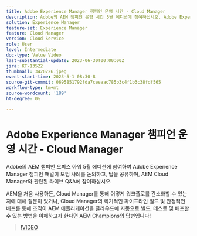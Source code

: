```yaml
---
title: Adobe Experience Manager 챔피언 운영 시간 - Cloud Manager
description: Adobe의 AEM 챔피언 운영 시간 5월 에디션에 참여하십시오. Adobe Experience Manager 챔피언 패널이 모범 사례를 논의하고, 팁을 공유하며, AEM Cloud Manager를 둘러싼 라이브 Q&A에 참여하십시오.AEM을 처음 사용하는 사용자든, Cloud Manager가 어떻게 워크플로를 능률화할 수 있는지에 대해 질문이 있거나, Cloud Manager의 기본 빌드 파이프라인과 안정적인 배포를 통해 조직이 AEM 애플리케이션을 자동으로 빌드하고, 테스트하고, 배포할 수 있도록 하는 방법에 대해 이해하고 싶은지 여부에 상관없이 AEM 챔피언은 이에 대한 답변을 제공합니다!
solution: Experience Manager
feature-set: Experience Manager
feature: Cloud Manager
version: Cloud Service
role: User
level: Intermediate
doc-type: Value Video
last-substantial-update: 2023-06-30T00:00:00Z
jira: KT-13522
thumbnail: 3420726.jpeg
event-start-time: 2023-5-1 08:30-8
source-git-commit: 0695851792fda7ceeaac785b3c4f1b3c38fdf565
workflow-type: tm+mt
source-wordcount: '189'
ht-degree: 0%

---
```



# Adobe Experience Manager 챔피언 운영 시간 - Cloud Manager

Adobe의 AEM 챔피언 오피스 아워 5월 에디션에 참여하여 Adobe Experience Manager 챔피언 패널이 모범 사례를 논의하고, 팁을 공유하며, AEM Cloud Manager와 관련된 라이브 Q&amp;A에 참여하십시오.

AEM을 처음 사용하든, Cloud Manager를 통해 어떻게 워크플로를 간소화할 수 있는지에 대해 질문이 있거나, Cloud Manager의 획기적인 파이프라인 빌드 및 안정적인 배포를 통해 조직이 AEM 애플리케이션을 클라우드에 자동으로 빌드, 테스트 및 배포할 수 있는 방법을 이해하고자 한다면 AEM Champions의 답변입니다!

>[!VIDEO](https://video.tv.adobe.com/v/3420726/?learn=on)
